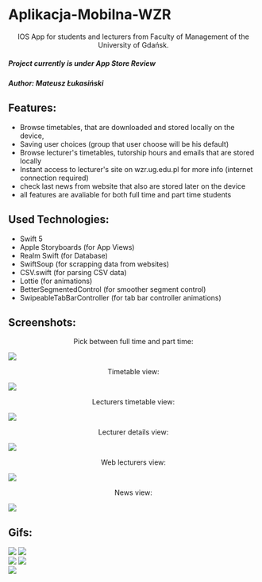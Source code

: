 # Aplikacja-Mobilna-WZR

<p align="center">
IOS App for students and lecturers from Faculty of Management of the University of Gdańsk.
</p>

##### Project currently is under App Store Review

##### Author: Mateusz Łukasiński

## Features:
* Browse timetables, that are downloaded and stored locally on the device,
* Saving user choices (group that user choose will be his default)
* Browse lecturer's timetables, tutorship hours and emails that are stored locally 
* Instant access to lecturer's site on wzr.ug.edu.pl for more info (internet connection required)
* check last news from website that also are stored later on the device 
* all features are avaliable for both full time and part time students 

## Used Technologies:
* Swift 5
* Apple Storyboards (for App Views)
* Realm Swift (for Database)
* SwiftSoup (for scrapping data from websites)
* CSV.swift (for parsing CSV data) 
* Lottie (for animations)
* BetterSegmentedControl (for smoother segment control)
* SwipeableTabBarController (for tab bar controller animations) 

## Screenshots:

<p align="center">
Pick between full time and part time:
</p>

![](./Screenshots/6.png)

<p align="center">
Timetable view:
</p>

![](./Screenshots/1.png)

<p align="center">
Lecturers timetable view:
</p>

![](./Screenshots/2.png)

<p align="center">
Lecturer details view:
</p>

![](./Screenshots/3.png)

<p align="center">
Web lecturers view:
</p>

![](./Screenshots/4.png)

<p align="center">
News view:
</p>

![](./Screenshots/5.png)


## Gifs:

![](./Gifs/TimeTablesFT.gif) ![](./Gifs/TimeTablesPT.gif)
<br>
![](./Gifs/LecturersFT.gif) ![](./Gifs/LecturersPT.gif)
<br>
![](./Gifs/InfoFT.gif) 
